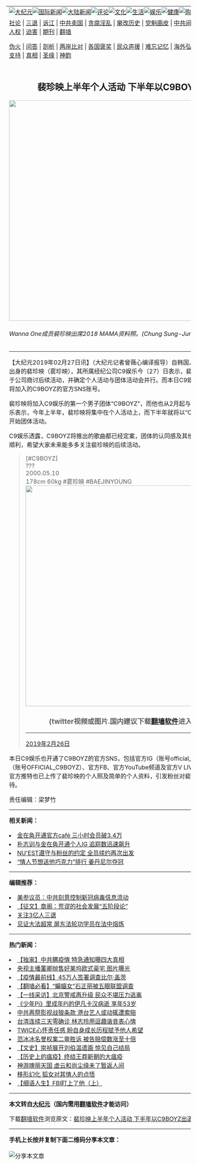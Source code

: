 <a name="1" id="1" target="_blank"></a><span id="1"></span>
<table align=center border="0"><tr><td colspan="2" VALIGN=TOP><a href="https://github.com/jdhrr2089/djy/blob/master/gb/nsc413.md#1"><img src="https://raw.githubusercontent.com/jdhrr2089/www/master/t/djy/1.jpg" title="大纪元"></a><a href="https://github.com/jdhrr2089/djy/blob/master/gb/n24hr.md#1"><img src="https://raw.githubusercontent.com/jdhrr2089/www/master/t/djy/3.jpg" title="国际新闻"></a><a href="https://github.com/jdhrr2089/djy/blob/master/gb/nsc413.md#1"><img src="https://raw.githubusercontent.com/jdhrr2089/www/master/t/djy/4.jpg" title="大陆新闻"></a><a href="https://github.com/jdhrr2089/djy/blob/master/gb/news392.md#1"><img src="https://raw.githubusercontent.com/jdhrr2089/www/master/t/djy/5.jpg" title="评论"></a><a href="https://github.com/jdhrr2089/djy/blob/master/gb/news2007.md#1"><img src="https://raw.githubusercontent.com/jdhrr2089/www/master/t/djy/6.jpg" title="文化"></a><a href="https://github.com/jdhrr2089/djy/blob/master/gb/news2008.md#1"><img src="https://raw.githubusercontent.com/jdhrr2089/www/master/t/djy/7.jpg" title="生活"></a><a href="https://github.com/jdhrr2089/djy/blob/master/gb/ncyule.md#1"><img src="https://raw.githubusercontent.com/jdhrr2089/www/master/t/djy/8.jpg" title="娱乐"></a><a href="https://github.com/jdhrr2089/djy/blob/master/gb/nsc1002.md#1"><img src="https://raw.githubusercontent.com/jdhrr2089/www/master/t/djy/9.jpg" title="健康"><a href="https://www.youlucky.com"><img src="https://raw.githubusercontent.com/jdhrr2089/www/master/t/djy/10.jpg" title="购物"></a><a href="https://donate.epochtimes.com/?utm_medium=epochtimes&utm_source=referral&utm_campaign=donate_button_djyarticleheader"><img src="https://raw.githubusercontent.com/jdhrr2089/www/master/t/djy/12.jpg" title="捐款"></a></td></tr>
<tr><td colspan="2" VALIGN=TOP><a target="_blank" href="https://github.com/jdhrr2089/djy/blob/master/gb/9p.md#1">社论</a> | <a target="_blank" href="https://github.com/jdhrr2089/djy/blob/master/gb/nf5657.md#1">三退</a> | <a target="_blank" href="https://github.com/jdhrr2089/djy/blob/master/gb/nf6124.md#1">诉江</a> | <a target="_blank" href="https://github.com/jdhrr2089/djy/blob/master/gb/nf1176117.md#1">中共卖国</a> | <a target="_blank" href="https://github.com/jdhrr2089/djy/blob/master/gb/nf5773.md#1">贪腐淫乱</a> | <a target="_blank" href="https://github.com/jdhrr2089/djy/blob/master/gb/nf1176115.md#1">窜改历史</a> | <a target="_blank" href="https://github.com/jdhrr2089/djy/blob/master/gb/nf1176107.md#1">党魁画皮</a> | <a target="_blank" href="https://github.com/jdhrr2089/djy/blob/master/gb/nf1320400.md#1">中共间谍</a> | <a target="_blank" href="https://github.com/jdhrr2089/djy/blob/master/gb/nf1176114.md#1">破坏传统</a> | <a target="_blank" href="https://github.com/jdhrr2089/ntdtv/blob/master/gb/prog447_1.md#1">恶贯满盈</a> | <a target="_blank" href="https://github.com/jdhrr2089/djy/blob/master/gb/ncid278.md#1">人权</a> | <a target="_blank" href="https://github.com/jdhrr2089/djy/blob/master/gb/nf1176111.md#1">迫害</a> | <a target="_blank" href="https://gitlab.com/szzdlab/mh-qikan/blob/master/README.md#1">期刊</a> | <a target="_blank" href="https://github.com/jdhrr2089/www/blob/master/README.md?zsrh#8">翻墙</a></p><p><a target="_blank" href="https://github.com/jdhrr2089/djy/blob/master/gb/nf5562.md#1">伪火</a> | <a target="_blank" href="https://github.com/jdhrr2089/djy/blob/master/gb/nf4378.md#1">问答</a> | <a target="_blank" href="https://github.com/jdhrr2089/djy/blob/master/gb/nf5792.md#1">剖析</a> | <a target="_blank" href="https://github.com/jdhrr2089/djy/blob/master/gb/nf5735.md#1">两岸比对</a> | <a target="_blank" href="https://github.com/jdhrr2089/djy/blob/master/gb/nf6119.md#1">各国褒奖</a> | <a target="_blank" href="https://github.com/jdhrr2089/djy/blob/master/gb/nf6120.md#1">民众声援</a> | <a target="_blank" href="https://github.com/jdhrr2089/djy/blob/master/gb/nf1188594.md#1">难忘记忆</a> | <a target="_blank" href="https://github.com/jdhrr2089/djy/blob/master/gb/nf3180.md#1">海外弘传</a> | <a target="_blank" href="https://github.com/jdhrr2089/djy/blob/master/gb/nf5410.md#1">万人上访</a> | <a target="_blank" href="https://github.com/jdhrr2089/ntdtv/blob/master/gb/prog1530_1.md#1">和平抗议</a> | <a target="_blank" href="https://github.com/jdhrr2089/djy/blob/master/gb/nf4386.md#1">支持</a> | <a target="_blank" href="https://github.com/jdhrr2089/djy/blob/master/gb/nf4389.md#1">真相</a> | <a target="_blank" href="https://github.com/jdhrr2089/djy/blob/master/gb/nf5790.md#1">圣缘</a> | <a target="_blank" href="https://github.com/jdhrr2089/djy/blob/master/gb/nf4786.md#1">神韵</a></td></tr>
<tr><td VALIGN=TOP width="626"><h2 align=center>裴珍映上半年个人活动 下半年以C9BOYZ出道</h2>
<img width="600" src="https://i.epochtimes.com/assets/uploads/2019/02/190226215407100707-600x400.jpg" />
<h6>Wanna One成员裴珍映出席2018 MAMA资料照。(Chung Sung-Jun/Getty Images)
</h6>
<hr>
	<p>【大纪元2019年02月27日讯】（大纪元记者曾薇心编译报导）自韩国人气男团Wanna One出身的<ahref="https://github.com/jdhrr2089/djy/blob/master/gb/tag/%E8%A3%B4%E7%8F%8D%E6%98%A0.md#1">裴珍映</a>（裵珍映），其所属经纪公司C9娱乐今（27）日表示，裴珍映自去年底起就已于公司商讨后续活动，并确定个人活动与团体活动会并行。而本日C9娱乐也公开了裴珍映将加入的C9BOYZ的官方SNS账号。</p>
<p><ahref="https://github.com/jdhrr2089/djy/blob/master/gb/tag/%E8%A3%B4%E7%8F%8D%E6%98%A0.md#1">裴珍映</a>将加入C9娱乐的第一个男子团体“C9BOYZ”，而他也从2月起与成员们合宿。C9娱乐表示，今年上半年，裴珍映将集中在个人活动上，而下半年就将以“C9BOYZ”成员的身份开始团体活动。</p>
<p>C9娱乐透露，C9BOYZ将推出的歌曲都已经定案，团体的认同感及其他工作也都进行的很顺利，希望大家未来能多多关注裴珍映的后续活动。</p>
</p>
<blockquote class="twitter-tweet" data-lang="ja">
<p dir="ltr" lang="ko">[<ahref="https://twitter.com/hashtag/C9BOYZ?src=hash&amp;ref_src=twsrc%5Etfw">#C9BOYZ</a>]<br />
???<br />
2000.05.10<br />
178cm 60kg <ahref="https://twitter.com/hashtag/%E8%A3%B5%E7%8F%8D%E6%98%A0?src=hash&amp;ref_src=twsrc%5Etfw">#裵珍映</a> <ahref="https://twitter.com/hashtag/BAEJINYOUNG?src=hash&amp;ref_src=twsrc%5Etfw">#BAEJINYOUNG</a> <ahref="https://t.co/tMDtML3IRJ"></a><img width="600" src="https://raw.githubusercontent.com/jdhrr2089/www/master/t/ntdtv/twitter.jpg" ><h3 align=center>(twitter视频或图片.国内建议下载<a href="https://github.com/jdhrr2089/www/blob/master/README.md#8">翻墙软件</a>进入原文观看)</h3><hr><a href="tMDtML3IRJ</a></p>
<p>— C9BOYZ (@OFFICIAL_C9BOYZ) <ahref="https://twitter.com/OFFICIAL_C9BOYZ/status/1100410216271601664?ref_src=twsrc%5Etfw">2019年2月26日</a></p></blockquote>
<p><a async src="https://platform.twitter.com/widgets.js" charset="utf-8"></a>
<p>本日C9娱乐也开通了C9BOYZ的官方SNS，包括官方IG（账号official_c9boyz）、官方推特（账号OFFICIAL_C9BOYZ）、官方FB、官方YouTube频道及官方V LIVE频道。而官方IG及官方推特也已上传了裴珍映的个人照及简单的个人资料，引发粉丝对裴珍映后续活动的期待。</p>
<p>责任编辑：梁梦竹</p>
	
<hr>


<strong>相关新闻：</strong>
<li><a href="https://github.com/jdhrr2089/djy/blob/master/gb/19/1/9/n10963288.md#1">金在奂开通官方café 三小时会员破3.4万</a></li>
<li><a href="https://github.com/jdhrr2089/djy/blob/master/gb/19/1/10/n10965235.md#1">朴志训与金在奂开通个人IG 追踪数迅速飙升</a></li>
<li><a href="https://github.com/jdhrr2089/djy/blob/master/gb/19/2/1/n11017116.md#1">NU&#039;EST遵守与粉丝的约定 全员续约再次出发</a></li>
<li><a href="https://github.com/jdhrr2089/djy/blob/master/gb/19/2/14/n11043563.md#1">“情人节想送他巧克力”排行 姜丹尼尔夺冠</a></li>
<hr>


<strong>编辑推荐：</strong>
<li><a href="https://github.com/onzhi266/djy/blob/master/gb/20/2/22/n11887949.md#1">美参议员：中共刻意控制新冠病毒信息流动</a></li>
<li><a href="https://github.com/tsiac2612/djy/blob/master/gb/19/5/31/n11293194.md#1" target="_blank">【征文】章阁：荒谬的社会发展“五阶段论”</a></li><li><a href="https://github.com/jdhrr2089/djy/blob/master/gb/18/5/10/n10381511.md?dfh#1" target="_blank">关注3亿人三退</a></li><li><a href="https://github.com/tsiac2612/djy/blob/master/gb/20/1/5/n11769925.md#1" target="_blank">见证大法超常 屏东法轮功学员在法中熔炼</a></li>
<hr>

<strong>热门新闻：</strong>
<li><a href="https://github.com/jdhrr2089/djy/blob/master/gb/20/4/29/n12071314.md#1">【独家】中共瞒疫情 特急通知曝四大真相</a></li>
<li><a href="https://github.com/jdhrr2089/djy/blob/master/gb/20/4/29/n12068748.md#1">央视主播董卿抛售好莱坞欧式豪宅 图片曝光</a></li>
<li><a href="https://github.com/jdhrr2089/djy/blob/master/gb/20/4/29/n12070902.md#1">【疫情最前线】45万人签署调查比尔·盖茨</a></li>
<li><a href="https://github.com/jdhrr2089/djy/blob/master/gb/20/4/29/n12068817.md#1">【翻墙必看】“蝙蝠女”石正丽被五眼联盟调查</a></li>
<li><a href="https://github.com/jdhrr2089/djy/blob/master/gb/20/4/29/n12068957.md#1">【一线采访】北京警戒再升级 民众不堪压力逃离</a></li>
<li><a href="https://github.com/jdhrr2089/djy/blob/master/gb/20/4/29/n12069700.md#1">《少年Pi》里成年Pi的伊凡卡汉病逝 享年53岁</a></li>
<li><a href="https://github.com/jdhrr2089/djy/blob/master/gb/20/4/29/n12070504.md#1">中共再祭影视战狼条款 港台艺人或动辄遭索赔</a></li>
<li><a href="https://github.com/jdhrr2089/djy/blob/master/gb/20/4/28/n12068100.md#1">台湾连续三天零确诊 林志玲用逗趣谐音表心情</a></li>
<li><a href="https://github.com/jdhrr2089/djy/blob/master/gb/20/4/28/n12066749.md#1">TWICE心怀责任感 盼自身成长历程赋予他人希望</a></li>
<li><a href="https://github.com/jdhrr2089/djy/blob/master/gb/20/4/29/n12070642.md#1">范冰冰名誉权案二审胜诉 被告赔偿数涨至十倍</a></li>
<li><a href="https://github.com/jdhrr2089/djy/blob/master/gb/20/4/23/n12054891.md#1">【文史】崇祯展开刘伯温遗画 惊见自己结局</a></li>
<li><a href="https://github.com/jdhrr2089/djy/blob/master/gb/20/4/24/n12059475.md#1">【历史上的瘟疫】终结王莽新朝的大瘟疫</a></li>
<li><a href="https://github.com/jdhrr2089/djy/blob/master/gb/20/4/26/n12062868.md#1">神游瑰丽天国 虚云和尚尘缘未了暂返人间</a></li>
<li><a href="https://github.com/jdhrr2089/djy/blob/master/gb/20/4/24/n12057218.md#1">移形幻化 狐女对其情人的点悟</a></li>
<li><a href="https://github.com/jdhrr2089/djy/blob/master/gb/20/4/27/n12063415.md#1">【细语人生】FBI盯上了他（上）</a></li>
<hr>

<strong>本文转自<a href="https://www.epochtimes.com">大纪元</a>（国内需用<a href="https://github.com/jdhrr2089/www/blob/master/README.md#8">翻墙软件</a>才能访问）</strong><p>下载<a href="https://github.com/jdhrr2089/www/blob/master/README.md#8">翻墙软件</a>浏览原文：<a href="https://www.epochtimes.com/gb/19/2/27/n11074375.htm">裴珍映上半年个人活动 下半年以C9BOYZ出道</a></p><hr>

<strong>手机上长按并复制下面二维码分享本文章：</strong><br><br><img src="http://d1p1.ip.zn2.us/v.php?action=qrcode&url=https://github.com/jdhrr2089/djy/blob/master/gb/19/2/27/n11074375.md%231" title="分享本文章"></td><td VALIGN=TOP><a href="https://github.com/jdhrr2089/djy/blob/master/gb/16/1/21/n4622075.md?dfh#1" target="_blank"><img src="https://raw.githubusercontent.com/jdhrr2089/djy/master/gb/300/wei-f1.jpg" title="中共的伪火骗局"  alt="中共的伪火骗局"></a><br><a href="https://github.com/jdhrr2089/www/blob/master/README.md?dfh#9" target="_blank"><img src="https://raw.githubusercontent.com/jdhrr2089/djy/master/gb/300/yong-h.jpg" title="永恒的见证"  alt="永恒的见证"></a><br><a href="https://github.com/jdhrr2089/djy/blob/master/gb/13/9/29/n3974789.md?dfh#1" target="_blank"><img src="https://raw.githubusercontent.com/jdhrr2089/djy/master/gb/300/shang-lnz.jpg" title="善良女子被中共投男牢"  alt="善良女子被中共投男牢"></a><br><a href="https://github.com/jdhrr2089/djy/blob/master/gb/16/3/16/n4663449.md?dfh#1" target="_blank"><img src="https://raw.githubusercontent.com/jdhrr2089/djy/master/gb/300/huo-z3.jpg" title="警卫目击活摘器官"  alt="警卫目击活摘器官"></a><br><a href="https://github.com/jdhrr2089/djy/blob/master/gb/16/8/7/n8177641.md?dfh#1" target="_blank"><img src="https://raw.githubusercontent.com/jdhrr2089/djy/master/gb/300/huo-z4.jpg" title="证人描述活摘恐怖"  alt="证人描述活摘恐怖"></a><br><a href="https://github.com/jdhrr2089/djy/blob/master/gb/10/4/19/n2881569.md?dfh#1" target="_blank"><img src="https://raw.githubusercontent.com/jdhrr2089/djy/master/gb/300/huo-z1.jpg" title="揭开活摘器官黑幕"  alt="揭开活摘器官黑幕"></a><br><a href="https://github.com/jdhrr2089/djy/blob/master/gb/10/11/7/n3077476.md?dfh#1" target="_blank"><img src="https://raw.githubusercontent.com/jdhrr2089/djy/master/gb/300/ma-ks.jpg" title="马克思的成魔之路"  alt="马克思的成魔之路"></a><br><a href="https://github.com/jdhrr2089/djy/blob/master/gb/14/6/9/n4173977.md?dfh#1" target="_blank"><img src="https://raw.githubusercontent.com/jdhrr2089/djy/master/gb/300/chang-zs.jpg" title="藏字石 蕴天机"  alt="藏字石 蕴天机"></a><br><a href="https://github.com/jdhrr2089/djy/blob/master/gb/18/5/10/n10381511.md?dfh#1" target="_blank"><img src="https://raw.githubusercontent.com/jdhrr2089/djy/master/gb/300/st1.jpg" title="关注3亿人三退"  alt="关注3亿人三退"></a><br><a href="https://github.com/jdhrr2089/djy/blob/master/gb/18/3/21/n10237682.md?dfh#1" target="_blank"><img src="https://raw.githubusercontent.com/jdhrr2089/djy/master/gb/300/jie-t.jpg" title="解体中共复兴中华"  alt="解体中共复兴中华"></a><br><a href="https://github.com/jdhrr2089/djy/blob/master/gb/9/2/9/n2422991.md?dfh#1" target="_blank"><img src="https://raw.githubusercontent.com/jdhrr2089/djy/master/gb/300/gao-zs.jpg" title="中共迫害良心律师"  alt="中共迫害良心律师"></a><br><a href="https://github.com/jdhrr2089/djy/blob/master/gb/18/12/9/n10900044.md?dfh#1" target="_blank"><img src="https://raw.githubusercontent.com/jdhrr2089/djy/master/gb/300/sj1.jpg" title="303万人举报江泽民"  alt="303万人举报江泽民"></a><br><a href="https://github.com/jdhrr2089/djy/blob/master/gb/18/8/28/n10672014.md?dfh#1" target="_blank"><img src="https://raw.githubusercontent.com/jdhrr2089/djy/master/gb/300/sj2.jpg" title="这些官员为何起诉江泽民"  alt="这些官员为何起诉江泽民"></a><br><a href="https://github.com/jdhrr2089/djy/blob/master/gb/8/12/18/n2367165.md?dfh#1" target="_blank"><img src="https://raw.githubusercontent.com/jdhrr2089/djy/master/gb/300/liangan.jpg" title="海峡两岸的强烈对比"  alt="海峡两岸的强烈对比"></a><br><a href="https://github.com/jdhrr2089/djy/blob/master/gb/15/12/10/n4593139.md?dfh#1" target="_blank"><img src="https://raw.githubusercontent.com/jdhrr2089/djy/master/gb/300/jia-ndzl.jpg" title="加拿大总理的贺信"  alt="加拿大总理的贺信"></a><br><a href="https://github.com/jdhrr2089/djy/blob/master/gb/11/6/17/n3289382.md?dfh#1" target="_blank"><img src="https://raw.githubusercontent.com/jdhrr2089/djy/master/gb/300/xiao-wd.jpg" title="探寻真相兼听则明"  alt="探寻真相兼听则明"></a><br><a href="https://github.com/jdhrr2089/djy/blob/master/gb/18/10/27/n10812623.md?dfh#1" target="_blank"><img src="https://raw.githubusercontent.com/jdhrr2089/djy/master/gb/300/yindu.jpg" title="印度媒体报道东方"  alt="印度媒体报道东方"></a><br><a href="https://github.com/jdhrr2089/djy/blob/master/gb/18/6/9/n10469652.md?dfh#1" target="_blank"><img src="https://raw.githubusercontent.com/jdhrr2089/djy/master/gb/300/xie-j.jpg" title="不一样的海外校园"  alt="不一样的海外校园"></a><br><a href="https://github.com/jdhrr2089/djy/blob/master/gb/7/4/5/n1669415.md?dfh#1" target="_blank"><img src="https://raw.githubusercontent.com/jdhrr2089/djy/master/gb/300/li-up.jpg" title="从大师到徒弟的传奇"  alt="从大师到徒弟的传奇"></a><br><a href="https://github.com/jdhrr2089/djy/blob/master/gb/17/5/26/n9191512.md?dfh#1" target="_blank"><img src="https://raw.githubusercontent.com/jdhrr2089/djy/master/gb/300/zfl2.jpg" title="亿万人与东方一本奇书"  alt="亿万人与东方一本奇书"></a><br><a href="https://github.com/jdhrr2089/djy/blob/master/gb/13/11/27/n4020290.md?dfh#1" target="_blank"><img src="https://raw.githubusercontent.com/jdhrr2089/djy/master/gb/300/zhen-h.jpg" title="大陆见不到的震撼场面"  alt="大陆见不到的震撼场面"></a><br><a href="https://github.com/jdhrr2089/djy/blob/master/gb/15/7/17/n4482910.md?dfh#1" target="_blank"><img src="https://raw.githubusercontent.com/jdhrr2089/djy/master/gb/300/dalu-sk.jpg" title="人心向善 大陆当初盛况"  alt="人心向善 大陆当初盛况"></a><br><a href="https://github.com/jdhrr2089/djy/blob/master/gb/19/1/5/n10955468.md?dfh#1" target="_blank"><img src="https://raw.githubusercontent.com/jdhrr2089/djy/master/gb/300/zfl1.jpg" title="追寻真理 这书讲什么"  alt="追寻真理 这书讲什么"></a><br><a href="https://github.com/jdhrr2089/www/blob/master/README.md?dfh#1" target="_blank"><img src="https://raw.githubusercontent.com/jdhrr2089/djy/master/gb/300/fq1.jpg" title="下载免费翻墙软件"  alt="下载免费翻墙软件"></a><br></td></tr></table>
